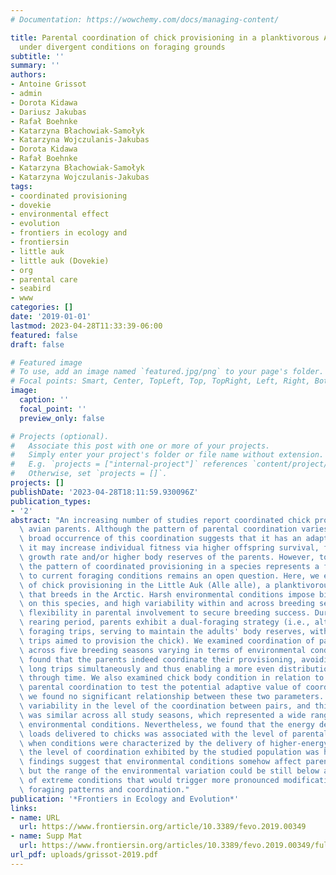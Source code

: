 ```yaml
---
# Documentation: https://wowchemy.com/docs/managing-content/

title: Parental coordination of chick provisioning in a planktivorous Arctic seabird
  under divergent conditions on foraging grounds
subtitle: ''
summary: ''
authors:
- Antoine Grissot
- admin
- Dorota Kidawa
- Dariusz Jakubas
- Rafał Boehnke
- Katarzyna Błachowiak-Samołyk
- Katarzyna Wojczulanis-Jakubas
- Dorota Kidawa
- Rafał Boehnke
- Katarzyna Błachowiak-Samołyk
- Katarzyna Wojczulanis-Jakubas
tags:
- coordinated provisioning
- dovekie
- environmental effect
- evolution
- frontiers in ecology and
- frontiersin
- little auk
- little auk (Dovekie)
- org
- parental care
- seabird
- www
categories: []
date: '2019-01-01'
lastmod: 2023-04-28T11:33:39-06:00
featured: false
draft: false

# Featured image
# To use, add an image named `featured.jpg/png` to your page's folder.
# Focal points: Smart, Center, TopLeft, Top, TopRight, Left, Right, BottomLeft, Bottom, BottomRight.
image:
  caption: ''
  focal_point: ''
  preview_only: false

# Projects (optional).
#   Associate this post with one or more of your projects.
#   Simply enter your project's folder or file name without extension.
#   E.g. `projects = ["internal-project"]` references `content/project/deep-learning/index.md`.
#   Otherwise, set `projects = []`.
projects: []
publishDate: '2023-04-28T18:11:59.930096Z'
publication_types:
- '2'
abstract: "An increasing number of studies report coordinated chick provisioning by\
  \ avian parents. Although the pattern of parental coordination varies across species,\
  \ broad occurrence of this coordination suggests that it has an adaptive value:\
  \ it may increase individual fitness via higher offspring survival, faster offspring\
  \ growth rate and/or higher body reserves of the parents. However, to what extent\
  \ the pattern of coordinated provisioning in a species represents a flexible response\
  \ to current foraging conditions remains an open question. Here, we examined coordination\
  \ of chick provisioning in the Little Auk (Alle alle), a planktivorous seabird species\
  \ that breeds in the Arctic. Harsh environmental conditions impose bi-parental care\
  \ on this species, and high variability within and across breeding seasons promotes\
  \ flexibility in parental involvement to secure breeding success. During the chick\
  \ rearing period, parents exhibit a dual-foraging strategy (i.e., alternating long\
  \ foraging trips, serving to maintain the adults' body reserves, with several short\
  \ trips aimed to provision the chick). We examined coordination of parental provisioning\
  \ across five breeding seasons varying in terms of environmental conditions and\
  \ found that the parents indeed coordinate their provisioning, avoiding performing\
  \ long trips simultaneously and thus enabling a more even distribution of feeding\
  \ through time. We also examined chick body condition in relation to the level of\
  \ parental coordination to test the potential adaptive value of coordination, but\
  \ we found no significant relationship between these two parameters. We found high\
  \ variability in the level of the coordination between pairs, and this variability\
  \ was similar across all study seasons, which represented a wide range of experienced\
  \ environmental conditions. Nevertheless, we found that the energy density of food\
  \ loads delivered to chicks was associated with the level of parental coordination:\
  \ when conditions were characterized by the delivery of higher-energy food loads,\
  \ the level of coordination exhibited by the studied population was higher. These\
  \ findings suggest that environmental conditions somehow affect parental coordination,\
  \ but the range of the environmental variation could be still below a critical threshold\
  \ of extreme conditions that would trigger more pronounced modifications of parental\
  \ foraging patterns and coordination."
publication: '*Frontiers in Ecology and Evolution*'
links:
- name: URL
  url: https://www.frontiersin.org/article/10.3389/fevo.2019.00349
- name: Supp Mat
  url: https://www.frontiersin.org/articles/10.3389/fevo.2019.00349/full#supplementary-material
url_pdf: uploads/grissot-2019.pdf
---
```

